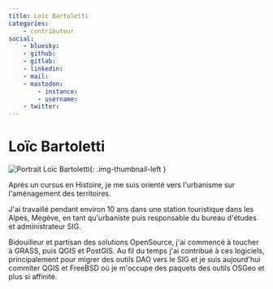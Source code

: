 ```yaml
---
title: Loïc Bartoletti
categories:
    - contributeur
social:
    - bluesky:
    - github:
    - gitlab:
    - linkedin:
    - mail:
    - mastodon:
        - instance:
        - username:
    - twitter:
---
```


# Loïc Bartoletti

<!-- --8<-- [start:author-sign-block] -->

![Portrait Loïc Bartoletti](https://cdn.geotribu.fr/img/internal/contributeurs/lbar.png "Portrait Loïc Bartoletti"){: .img-thumbnail-left }

Après un cursus en Histoire, je me suis orienté vers l'urbanisme sur l'aménagement des territoires.

J'ai travaillé pendant environ 10 ans dans une station touristique dans les Alpes, Megève, en tant qu'urbaniste puis responsable du bureau d'études et administrateur SIG.

Bidouilleur et partisan des solutions OpenSource, j'ai commencé à toucher à GRASS, puis QGIS et PostGIS. Au fil du temps j'ai contribué à ces logiciels, principalement pour migrer des outils DAO vers le SIG et je suis aujourd'hui commiter QGIS et FreeBSD où je m'occupe des paquets des outils OSGeo et plus si affinité.

<!-- --8<-- [end:author-sign-block] -->
